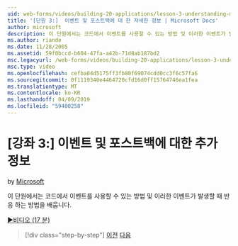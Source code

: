 ```yaml
---
uid: web-forms/videos/building-20-applications/lesson-3-understanding-more-about-events-and-postback
title: '[단원 3:]  이벤트 및 포스트백에 대 한 자세한 정보 | Microsoft Docs'
author: microsoft
description: 이 단원에서는 코드에서 이벤트를 사용할 수 있는 방법 및 이러한 이벤트가 발생할 때 반응 하는 방법을 배웁니다.
ms.author: riande
ms.date: 11/28/2005
ms.assetid: 59f0bccd-b604-47fa-a42b-71d8ab187bd2
msc.legacyurl: /web-forms/videos/building-20-applications/lesson-3-understanding-more-about-events-and-postback
msc.type: video
ms.openlocfilehash: cefba04d5175ff3fb80f69074cdd0cc3f6c57fa6
ms.sourcegitcommit: 0f1119340e4464720cfd16d0ff15764746ea1fea
ms.translationtype: MT
ms.contentlocale: ko-KR
ms.lasthandoff: 04/09/2019
ms.locfileid: "59400258"
---
```

# <a name="lesson-3--understanding-more-about-events-and-postback"></a>[강좌 3:] 이벤트 및 포스트백에 대한 추가 정보

by [Microsoft](https://github.com/microsoft)

이 단원에서는 코드에서 이벤트를 사용할 수 있는 방법 및 이러한 이벤트가 발생할 때 반응 하는 방법을 배웁니다.

[&#9654;비디오 (17 분)](https://channel9.msdn.com/Blogs/ASP-NET-Site-Videos/lesson-3-understanding-more-about-events-and-postback)

> [!div class="step-by-step"]
> [이전](lesson-2-creating-a-web-forms-user-interface.md)
> [다음](lesson-4-understanding-web-application-state.md)
